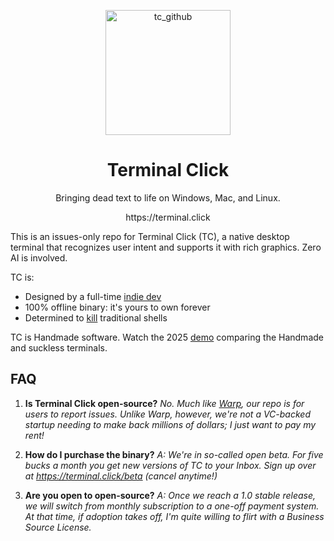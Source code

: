<p align="center">
  <img width="200" height="200" alt="tc_github" src="https://github.com/user-attachments/assets/2643d9de-373d-411e-8632-b844244820a8" />
</p>
<h1 align="center">Terminal Click</h1>
<p align="center">Bringing dead text to life on Windows, Mac, and Linux.</p>
<p align="center">https://terminal.click</p>

This is an issues-only repo for Terminal Click (TC), a native desktop terminal that recognizes user intent and supports it with rich graphics. Zero AI is involved.

TC is:
- Designed by a full-time [indie dev](https://abner.page/about)
- 100% offline binary: it's yours to own forever
- Determined to [kill](https://terminal.click/posts/2025/04/the-wizard-and-his-shell/) traditional shells

TC is Handmade software. Watch the 2025 [demo](https://terminal.click/suckless) comparing the Handmade and suckless terminals.

## FAQ

1. **Is Terminal Click open-source?** *No. Much like [Warp](https://github.com/warpdotdev), our repo is for users to report issues. Unlike Warp, however, we're not a VC-backed startup needing to make back millions of dollars; I just want to pay my rent!*

2. **How do I purchase the binary?** *A: We're in so-called open beta. For five bucks a month you get new versions of TC to your Inbox. Sign up over at https://terminal.click/beta (cancel anytime!)*

3. **Are you open to open-source?** *A: Once we reach a 1.0 stable release, we will switch from monthly subscription to a one-off payment system. At that time, if adoption takes off, I'm quite willing to flirt with a Business Source License.*
